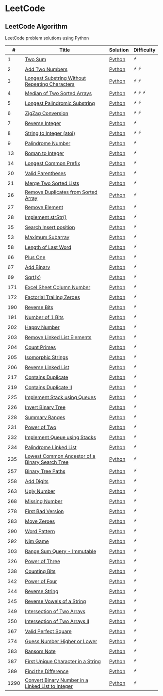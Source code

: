 # LeetCode

## LeetCode Algorithm

LeetCode problem solutions using Python

| #    | Title                                                                                                                                 | Solution                                                                      | Difficulty        |
|------|---------------------------------------------------------------------------------------------------------------------------------------|-------------------------------------------------------------------------------|-------------------|
| 1    | [Two Sum](https://leetcode.com/problems/two-sum/)                                                                                     | [Python](./Algorithms/Easy/two_sum.py)                                        | :zap:             |
| 2    | [Add Two Numbers](https://leetcode.com/problems/add-two-numbers/)                                                                     | [Python](./Algorithms/Medium/add_two_numbers.py)                              | :zap: :zap:       |
| 3    | [Longest Substring Without Repeating Characters](https://leetcode.com/problems/longest-substring-without-repeating-characters/)       | [Python](./Algorithms/Medium/longest_substring_without_repeating_char.py)     | :zap: :zap:       |
| 4    | [Median of Two Sorted Arrays](https://leetcode.com/problems/median-of-two-sorted-arrays/)                                             | [Python](./Algorithms/Hard/median_of_two_array.py)                            | :zap: :zap: :zap: |
| 5    | [Longest Palindromic Substring](https://leetcode.com/problems/longest-palindromic-substring/)                                         | [Python](./Algorithms/Medium/longest_palindrome_substring.py)                 | :zap: :zap:       |
| 6    | [ZigZag Conversion](https://leetcode.com/problems/zigzag-conversion/)                                                                 | [Python](./Algorithms/Medium/zigzag_conversion.py)                            | :zap: :zap:       |
| 7    | [Reverse Integer](https://leetcode.com/problems/reverse-integer/)                                                                     | [Python](./Algorithms/Easy/reverse_integer.py)                                | :zap:             |
| 8    | [String to Integer (atoi)](https://leetcode.com/problems/string-to-integer-atoi/)                                                     | [Python](./Algorithms/Medium/string_to_integer.py)                            | :zap: :zap:       |
| 9    | [Palindrome Number](https://leetcode.com/problems/palindrome-number/)                                                                 | [Python](./Algorithms/Easy/palindrome_number.py)                              | :zap:             |
| 13   | [Roman to Integer](https://leetcode.com/problems/roman-to-integer/)                                                                   | [Python](./Algorithms/Easy/roman_to_integer.py)                               | :zap:             |
| 14   | [Longest Common Prefix](https://leetcode.com/problems/longest-common-prefix/)                                                         | [Python](./Algorithms/Easy/longest_common_prefix.py)                          | :zap:             |
| 20   | [Valid Parentheses](https://leetcode.com/problems/valid-parentheses/)                                                                 | [Python](./Algorithms/Easy/valid_parentheses.py)                              | :zap:             |
| 21   | [Merge Two Sorted Lists](https://leetcode.com/problems/merge-two-sorted-lists/)                                                       | [Python](./Algorithms/Easy/merge_sorted_linked_list.py)                       | :zap:             |
| 26   | [Remove Duplicates from Sorted Array](https://leetcode.com/problems/remove-duplicates-from-sorted-array/)                             | [Python](./Algorithms/Easy/remove_duplicate_from_sorted_array.py)             | :zap:             |
| 27   | [Remove Element](https://leetcode.com/problems/remove-element/)                                                                       | [Python](./Algorithms/Easy/remove_element.py)                                 | :zap:             |
| 28   | [Implement strStr()](https://leetcode.com/problems/implement-strstr)                                                                  | [Python](./Algorithms/Easy/implement_str_.py)                                 | :zap:             |
| 35   | [Search Insert position](https://leetcode.com/problems/search-insert-position/)                                                       | [Python](./Algorithms/Easy/search_insert_position.py)                         | :zap:             |
| 53   | [Maximum Subarray](https://leetcode.com/problems/maximum-subarray/)                                                                   | [Python](./Algorithms/Easy/maximum_subarray.py)                               | :zap:             |
| 58   | [Length of Last Word](https://leetcode.com/problems/length-of-last-word/)                                                             | [Python](./Algorithms/Easy/length_of_last_word.py)                            | :zap:             |
| 66   | [Plus One](https://leetcode.com/problems/plus-one/)                                                                                   | [Python](./Algorithms/Easy/plus_one.py)                                       | :zap:             |
| 67   | [Add Binary](https://leetcode.com/problems/add-binary/)                                                                               | [Python](./Algorithms/Easy/add_binary.py)                                     | :zap:             |
| 69   | [Sqrt(x)](https://leetcode.com/problems/sqrtx/)                                                                                       | [Python](./Algorithms/Easy/sqrtx.py)                                          | :zap:             |
| 171  | [Excel Sheet Column Number](https://leetcode.com/problems/excel-sheet-column-number/)                                                 | [Python](./Algorithms/Easy/excel_sheet_column_number.py)                      | :zap:             |
| 172  | [Factorial Trailing Zeroes](https://leetcode.com/problems/factorial-trailing-zeroes/)                                                 | [Python](./Algorithms/Easy/factorial_trailing_zeroes.py)                      | :zap:             |
| 190  | [Reverse Bits](https://leetcode.com/problems/reverse-bits/)                                                                           | [Python](./Algorithms/Easy/reverse_bits.py)                                   | :zap:             |
| 191  | [Number of 1 Bits](https://leetcode.com/problems/number-of-1-bits/)                                                                   | [Python](./Algorithms/Easy/number_of_1_bits.py)                               | :zap:             |
| 202  | [Happy Number](https://leetcode.com/problems/happy-number/)                                                                           | [Python](./Algorithms/Easy/happy_number.py)                                   | :zap:             |
| 203  | [Remove Linked List Elements](https://leetcode.com/problems/remove-linked-list-elements/)                                             | [Python](./Algorithms/Easy/remove_linked_list_elements.py)                    | :zap:             |
| 204  | [Count Primes](https://leetcode.com/problems/count-primes/)                                                                           | [Python](./Algorithms/Easy/count_primes.py)                                   | :zap:             |
| 205  | [Isomorphic Strings](https://leetcode.com/problems/isomorphic-strings/)                                                               | [Python](./Algorithms/Easy/isomorphic_strings.py)                             | :zap:             |
| 206  | [Reverse Linked List](https://leetcode.com/problems/reverse-linked-list/)                                                             | [Python](./Algorithms/Easy/reverse_linked_list.py)                            | :zap:             |
| 217  | [Contains Duplicate](https://leetcode.com/problems/contains-duplicate/)                                                               | [Python](./Algorithms/Easy/contains_duplicate.py)                             | :zap:             |
| 219  | [Contains Duplicate II](https://leetcode.com/problems/contains-duplicate-ii/)                                                         | [Python](./Algorithms/Easy/contains_duplicate_ii.py)                          | :zap:             |
| 225  | [Implement Stack using Queues](https://leetcode.com/problems/implement-stack-using-queues/)                                           | [Python](./Algorithms/Easy/implement_stack_using_queues.py)                   | :zap:             |
| 226  | [Invert Binary Tree](https://leetcode.com/problems/invert-binary-tree/)                                                               | [Python](./Algorithms/Easy/invert_binary_tree.py)                             | :zap:             |
| 228  | [Summary Ranges](https://leetcode.com/problems/summary-ranges/)                                                                       | [Python](./Algorithms/Easy/summary_ranges.py)                                 | :zap:             |
| 231  | [Power of Two](https://leetcode.com/problems/power-of-two/)                                                                           | [Python](./Algorithms/Easy/power_of_two.py)                                   | :zap:             |
| 232  | [Implement Queue using Stacks](https://leetcode.com/problems/implement-queue-using-stacks/)                                           | [Python](./Algorithms/Easy/implement_queue_using_stacks.py)                   | :zap:             |
| 234  | [Palindrome Linked List](https://leetcode.com/problems/palindrome-linked-list/)                                                       | [Python](./Algorithms/Easy/palindrome_linked_list.py)                         | :zap:             |
| 235  | [Lowest Common Ancestor of a Binary Search Tree](https://leetcode.com/problems/lowest-common-ancestor-of-a-binary-search-tree/)       | [Python](./Algorithms/Easy/lowest_common_ancestor_of_a_binary_search_tree.py) | :zap:             |
| 257  | [Binary Tree Paths](https://leetcode.com/problems/binary-tree-paths/)                                                                 | [Python](./Algorithms/Easy/binary_tree_paths.py)                              | :zap:             |
| 258  | [Add Digits](https://leetcode.com/problems/add-digits/)                                                                               | [Python](./Algorithms/Easy/add_digits.py)                                     | :zap:             |
| 263  | [Ugly Number](https://leetcode.com/problems/ugly-number/)                                                                             | [Python](./Algorithms/Easy/ugly_number.py)                                    | :zap:             |
| 268  | [Missing Number](https://leetcode.com/problems/missing-number/)                                                                       | [Python](./Algorithms/Easy/missing_number.py)                                 | :zap:             |
| 278  | [First Bad Version](https://leetcode.com/problems/first-bad-version/)                                                                 | [Python](./Algorithms/Easy/first_bad_version.py)                              | :zap:             |
| 283  | [Move Zeroes](https://leetcode.com/problems/move-zeroes/)                                                                             | [Python](./Algorithms/Easy/move_zeroes.py)                                    | :zap:             |
| 290  | [Word Pattern](https://leetcode.com/problems/word-pattern/)                                                                           | [Python](./Algorithms/Easy/word_pattern.py)                                   | :zap:             |
| 292  | [Nim Game](https://leetcode.com/problems/nim-game/)                                                                                   | [Python](./Algorithms/Easy/nim_game.py)                                       | :zap:             |
| 303  | [Range Sum Query - Immutable](https://leetcode.com/problems/range-sum-query-immutable/)                                               | [Python](./Algorithms/Easy/range_sum_query_-_immutable.py)                    | :zap:             |
| 326  | [Power of Three](https://leetcode.com/problems/power-of-three/)                                                                       | [Python](./Algorithms/Easy/power_of_three.py)                                 | :zap:             |
| 338  | [Counting Bits](https://leetcode.com/problems/counting-bits/)                                                                         | [Python](./Algorithms/Easy/counting_bits.py)                                  | :zap:             |
| 342  | [Power of Four](https://leetcode.com/problems/power-of-four/)                                                                         | [Python](./Algorithms/Easy/power_of_four.py)                                  | :zap:             |
| 344  | [Reverse String](https://leetcode.com/problems/reverse-string/)                                                                       | [Python](./Algorithms/Easy/reverse_string.py)                                 | :zap:             |
| 345  | [Reverse Vowels of a String](https://leetcode.com/problems/reverse-vowels-of-a-string/)                                               | [Python](./Algorithms/Easy/reverse_vowels_of_a_string.py)                     | :zap:             |
| 349  | [Intersection of Two Arrays](https://leetcode.com/problems/intersection-of-two-arrays/)                                               | [Python](./Algorithms/Easy/intersection_of_two_arrays.py)                     | :zap:             |
| 350  | [Intersection of Two Arrays II](https://leetcode.com/problems/intersection-of-two-arrays-ii/)                                         | [Python](./Algorithms/Easy/intersection_of_two_arrays_ii.py)                  | :zap:             |
| 367  | [Valid Perfect Square](https://leetcode.com/problems/valid-perfect-square/)                                                           | [Python](./Algorithms/Easy/valid_perfect_square.py)                           | :zap:             |
| 374  | [Guess Number Higher or Lower](https://leetcode.com/problems/guess-number-higher-or-lower/)                                           | [Python](./Algorithms/Easy/guess_number_higher_or_lower.py)                   | :zap:             |
| 383  | [Ransom Note](https://leetcode.com/problems/ransom-note/)                                                                             | [Python](./Algorithms/Easy/ransom_note.py)                                    | :zap:             |
| 387  | [First Unique Character in a String](https://leetcode.com/problems/first-unique-character-in-a-string/)                               | [Python](./Algorithms/Easy/first_unique_character_in_a_string.py)             | :zap:             |
| 389  | [Find the Difference](https://leetcode.com/problems/find-the-difference/)                                                             | [Python](./Algorithms/Easy/find_the_difference.py)                            | :zap:             |
| 1290 | [Convert Binary Number in a Linked List to Integer](https://leetcode.com/problems/convert-binary-number-in-a-linked-list-to-integer/) | [Python](./Algorithms/Easy/binary_linked_list_to_integer.py)                  | :zap:             |
